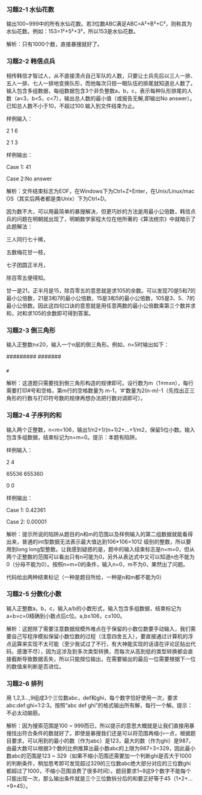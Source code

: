 ### 习题2-1 水仙花数
输出100~999中的所有水仙花数。若3位数ABC满足ABC=A²+B²+C²，则称其为水仙花数。例如：153=1²+5²+3²，所以153是水仙花数。

解析：只有1000个数，直接暴搜就好了。


### 习题2-2 韩信点兵
相传韩信才智过人，从不直接清点自己军队的人数，只要让士兵先后以三人一排、五人一排、七人一排地变换队形，而他每次只掠一眼队伍的排尾就知道总人数了。输入包含多组数据，每组数据包含3个非负整数a，b，c，表示每种队形排尾的人数（a<3，b<5，c<7），输出总人数的最小值（或报告无解,即输出No answer）。已知总人数不小于10，不超过100.输入到文件结束为止。

样例输入：

2 1 6

2 1 3

样例输出：

Case 1: 41

Case 2:No answer

解析：文件结束标志为EOF，在Windows下为Ctrl+Z+Enter，在Unix/Linux/mac OS（其实后两者都是类Unix）下为Ctrl+D。

因为数不大，可以用最简单的暴搜解决，但更巧妙的方法是用最小公倍数，韩信点兵的问题在明朝就出现了，明朝数学家程大位在他所著的《算法统宗》中就暗示了此题解法：

三人同行七十稀，

五数梅花甘一枝，

七子团圆正半月，

除百零五便得知。

甘一是21，正半月是15，除百零五的意思就是求105的余数。可以发现70是5和7的最小公倍数，21是3和7的最小公倍数，15是3和5的最小公倍数，105是3、5、7的最小公倍数。因此这四句口诀的意思就是用任意两数的最小公倍数乘第三个数并求和，对和求105的余数即可得到答案。


### 习题2-3 倒三角形
输入正整数n≤20，输入一个n层的倒三角形。例如，n=5时输出如下：

#########
 #######
  #####
   ###
    #

解析：这道题只需要找到倒三角形构造的规律即可。设行数为m（1≤m≤n），每行需要打印#号和空格，第m行的空格数量为 m-1，‘#’数量为2(n-m)-1（先找出正三角形的行数与打印符号数的规律再想办法把行数对调即可）。


### 习题2-4 子序列的和
输入两个正整数，n<m<106，输出1/n2+1/(n+1)2+...+1/m2，保留5位小数。输入包含多组数据，结束标记为n=m=0。提示：本题有陷阱。

样例输入：

2 4

65536 655360

0 0

样例输出：

Case 1: 0.42361

Case 2: 0.00001

解析：提示所说的陷阱从题目的n和m的范围以及样例输入的第二组数据就能看得出来，普通的int型数据无法表示最大值达到106*106=1012 级别的整数，所以要用到long long型整数。让我感到疑惑的是，题中的输入结束标志是n=m=0，但从两个正整数的范围可以看出只有n可能为0，另外从表达式中又可以知道n也不能为0（分母不能为0）。按照n=m=0的条件，输入n=0，m不为0，果然出了问题。

代码给出两种结束标记（一种是题目所给，一种是n和m都不能为0）


### 习题2-5 分数化小数
输入正整数a，b，c，输入a/b的小数形式，输入包含多组数据，结束标记为a=b=c=0精确到小数点后c位。a,b≤106，c≤100。

解析：这题除了需要注意数据规模外难点在于保留的小数位数要手动输入，我们需要自己写程序模拟保留小数位数的过程（注意四舍五入），要直接通过计算机的浮点运算来实现不太可能（至少我试过了不行，有大神能实现的话请在评论区贴出代码，感激不尽），因为这涉及到多次类型转换，而每次从高到低的类型转换都会直接截断导致数据丢失，所以只能按位输出，在需要输出的最后一位需要根据下一位的数值来判断是否进位。


### 习题2-6 排列
用 1,2,3…,9组成3个三位数abc，def和ghi，每个数字恰好使用一次，要求abc:def:ghi=1:2:3。按照“abc def ghi”的格式输出所有解，每行一个解。提示：不必太动脑筋。

解析：因为搜索范围是100 ~ 999而已，所以提示的意思大概就是让我们直接用暴搜找出符合条件的数就好了。即使是暴搜我们还是可以将范围再缩小一点，根据题目要求，可以用到的最小的数（作为abc）是123，最大的数（作为ghi）是987，由最大数可以根据3个数的比例推算出最小数abc的上限为987÷3=329，因此最小数abc的范围是123 ~ 329（如果不缩小范围还需要加一个判断ghi是否大于1000的判断条件，稍加思考即可发现超过329的三位数abc绝大部分对应的三位数ghi都超过了1000，不缩小范围浪费了很多时间）。题目要求1~9这9个数字不能每个只能出现一次，那么输出条件就是三个三位数拆分后的和要正好等于45（1+2+…+9=45）。
